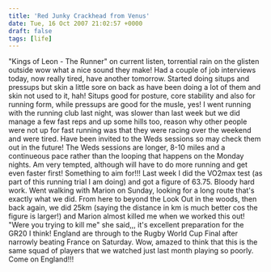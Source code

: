 ```yaml
---
title: 'Red Junky Crackhead from Venus'
date: Tue, 16 Oct 2007 21:02:57 +0000
draft: false
tags: [life]
---
```


"Kings of Leon - The Runner" on current listen, torrential rain on the glisten outside wow what a nice sound they make! Had a couple of job interviews today, now really tired, have another tomorrow. Started doing situps and pressups but skin a little sore on back as have been doing a lot of them and skin not used to it, hah! Situps good for posture, core stability and also for running form, while pressups are good for the musle, yes! I went running with the running club last night, was slower than last week but we did manage a few fast reps and up some hills too, reason why other people were not up for fast running was that they were racing over the weekend and were tired. Have been invited to the Weds sessions so may check them out in the future! The Weds sessions are longer, 8-10 miles and a continueous pace rather than the looping that happens on the Monday nights. Am very tempted, although will have to do more running and get even faster first! Something to aim for!!! Last week I did the VO2max test (as part of this running trial I am doing) and got a figure of 63.75. Bloody hard work. Went walking with Marion on Sunday, looking for a long route that's exactly what we did. From here to beyond the Look Out in the woods, then back again, we did 25km (saying the distance in km is much better cos the figure is larger!) and Marion almost killed me when we worked this out! "Were you trying to kill me" she said,,, it's excellent preparation for the GR20 I think! England are through to the Rugby World Cup Final after narrowly beating France on Saturday. Wow, amazed to think that this is the same squad of players that we watched just last month playing so poorly. Come on England!!!